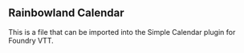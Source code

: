 ## Rainbowland Calendar
This is a file that can be imported into the Simple Calendar plugin for Foundry VTT.
